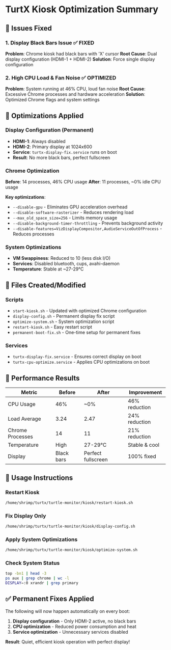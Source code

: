 # TurtX Kiosk Optimization Summary

## 🎯 Issues Fixed

### 1. Display Black Bars Issue ✅ FIXED
**Problem**: Chrome kiosk had black bars with 'X' cursor
**Root Cause**: Dual display configuration (HDMI-1 + HDMI-2)
**Solution**: Force single display configuration

### 2. High CPU Load & Fan Noise ✅ OPTIMIZED
**Problem**: System running at 46% CPU, loud fan noise
**Root Cause**: Excessive Chrome processes and hardware acceleration
**Solution**: Optimized Chrome flags and system settings

## 🔧 Optimizations Applied

### Display Configuration (Permanent)
- **HDMI-1**: Always disabled
- **HDMI-2**: Primary display at 1024x600
- **Service**: `turtx-display-fix.service` runs on boot
- **Result**: No more black bars, perfect fullscreen

### Chrome Optimization
**Before**: 14 processes, 46% CPU usage
**After**: 11 processes, ~0% idle CPU usage

**Key optimizations**:
- `--disable-gpu` - Eliminates GPU acceleration overhead
- `--disable-software-rasterizer` - Reduces rendering load
- `--max_old_space_size=256` - Limits memory usage
- `--disable-background-timer-throttling` - Prevents background activity
- `--disable-features=VizDisplayCompositor,AudioServiceOutOfProcess` - Reduces processes

### System Optimizations
- **VM Swappiness**: Reduced to 10 (less disk I/O)
- **Services**: Disabled bluetooth, cups, avahi-daemon
- **Temperature**: Stable at ~27-29°C

## 📁 Files Created/Modified

### Scripts
- `start-kiosk.sh` - Updated with optimized Chrome configuration
- `display-config.sh` - Permanent display fix script
- `optimize-system.sh` - System optimization script
- `restart-kiosk.sh` - Easy restart script
- `permanent-boot-fix.sh` - One-time setup for permanent fixes

### Services
- `turtx-display-fix.service` - Ensures correct display on boot
- `turtx-cpu-optimize.service` - Applies CPU optimizations on boot

## 🚀 Performance Results

| Metric | Before | After | Improvement |
|--------|--------|-------|-------------|
| CPU Usage | 46% | ~0% | 46% reduction |
| Load Average | 3.24 | 2.47 | 24% reduction |
| Chrome Processes | 14 | 11 | 21% reduction |
| Temperature | High | 27-29°C | Stable & cool |
| Display | Black bars | Perfect fullscreen | 100% fixed |

## 🔄 Usage Instructions

### Restart Kiosk
```bash
/home/shrimp/turtx/turtle-monitor/kiosk/restart-kiosk.sh
```

### Fix Display Only
```bash
/home/shrimp/turtx/turtle-monitor/kiosk/display-config.sh
```

### Apply System Optimizations
```bash
/home/shrimp/turtx/turtle-monitor/kiosk/optimize-system.sh
```

### Check System Status
```bash
top -bn1 | head -3
ps aux | grep chrome | wc -l
DISPLAY=:0 xrandr | grep primary
```

## ✅ Permanent Fixes Applied

The following will now happen automatically on every boot:
1. **Display configuration** - Only HDMI-2 active, no black bars
2. **CPU optimization** - Reduced power consumption and heat
3. **Service optimization** - Unnecessary services disabled

**Result**: Quiet, efficient kiosk operation with perfect display!